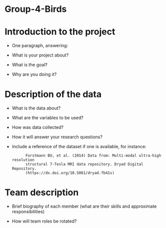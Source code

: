 # Group-4-Birds


# Introduction to the project

- One paragraph, answering: 

- What is your project about?

- What is the goal? 

- Why are you doing it?




# Description of the data

- What is the data about?

- What are the variables to be used? 

- How was data collected? 

- How it will answer your research questions?

- Include a reference of the dataset if one is available, for instance:

            Forstmann BU, et al. (2014) Data from: Multi-modal ultra-high resolution
            structural 7-Tesla MRI data repository. Dryad Digital Repository.
            (https://dx.doi.org/10.5061/dryad.fb41s)



# Team description

- Brief biography of each member (what are their skills and approximate responsibilities)

- How will team roles be rotated?




